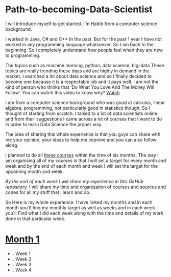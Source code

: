 # Path-to-becoming-Data-Scientist

I will introduce myself to get started. I’m Habib from a computer science background.

I worked in Java, C# and C++ In the past. But for the past 1 year I have not worked in any programming language whatsoever. So I am back to the beginning. So I completely understand how people feel when they are new to programming.

The topics such as machine learning, python, data science, big-data These topics are really trending these days and are highly in demand in the market. I searched a lot about data science and so I finally decided to become one because it is a respectable job and it pays well. I am not the kind of person who thinks that ‘Do What You Love And The Money Will Follow’. You can watch this video to know why? [Watch](https://youtu.be/gIyYpHupg5M?t=60)

I am from a computer science background who was good at calculus, linear algebra, programming, not particularly good in statistics though. So I thought of starting from scratch.
I talked to a lot of data scientists online and from their suggestions I came across a lot of courses that I want to do In order to learn Data Science the proper way.

The idea of sharing this whole experience is that you guys can share with me your opinion, your ideas to help me improve and you can also follow along.

I planned to do all [these courses](https://github.com/habibanalytics/6-Months-Towards-Data-Science/blob/master/Files/Courses%20List.md) within the time of six months. The way I am organising all of my courses is that I will set a target for every month and week and by the end of each month and week I will set the target for the upcoming month and week.

*By the end of each week I will share my experience in this GitHub repository.*
I will share my time and organization of courses and sources and codes for all my stuff that i learn and do. 

So Here is my whole experience. I have linked my months and in each month you'll find my monthly target as well as weeks and in each week you'll Find what I did each week along with the time and details of my work done in that particular week.
# [Month 1](https://github.com/habibanalytics/6-Months-Towards-Data-Science/blob/master/Months/Month%201.md)
* . Week 1
* . Week 2
* . Week 3
* . Week 4
